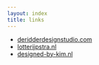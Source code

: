 ```yaml
--- 
layout: index
title: links
---
```

* [deridderdesignstudio.com](http://www.deridderdesignstudio.com)
* [lotterijpstra.nl](http://www.lotterijpstra.nl)
* [designed-by-kim.nl](http://designed-by-kim.nl)
